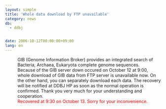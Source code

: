 ```yaml
---
layout: simple
title: 'Whole data download by FTP unavailable'
category: news
db:
  - ddbj


date: 2006-10-12T00:00:00+09:00
lang: en
---
```


<dd>GIB (Genome Information Broker) provides an integrated search of Bacteria, Archaea, Eukaryota complete genome sequences.
<dd>Because of the GIB server down occured on October 12 at 9:00, whole download of GIB data from FTP server is unavailable now. On the other hand, you can separately download each data. The recovery will be notified at DDBJ HP as soon as the normal operation is confirmed. Thank you very much for your understanding and cooperation.
<dd>
    <font color="#ff0000">Recovered at 9:30 on October 13. Sorry for your inconvenience.</font>
</dd>
</dd>
</dd>
